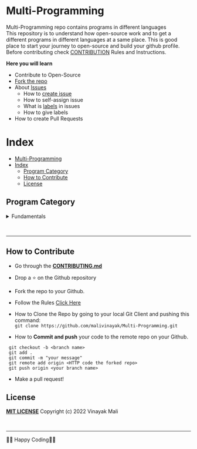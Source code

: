 # Multi-Programming

Multi-Programming repo contains programs in different languages <br>
This repository is to understand how open-source work and to get a different programs in different languages at a same place. This is good place to start your journey to open-source and build your github profile. Before contributing check [CONTRIBUTION](CONTRIBUTING.md) Rules and Instructions.

**Here you will learn**

* Contribute to Open-Source
* [Fork the repo](https://github.com/malivinayak/Multi-Programming/fork)
* About [Issues](https://github.com/malivinayak/Multi-Programming/issues)
  * How to [create issue](https://github.com/malivinayak/Multi-Programming/issues/new)
  * How to self-assign issue 
  * What is [labels](https://github.com/malivinayak/Multi-Programming/labels) in issues
  * How to give labels
* How to create Pull Requests
  

# Index
- [Multi-Programming](#multi-programming)
- [Index](#index)
  - [Program Category](#program-category)
  - [How to Contribute](#how-to-contribute)
  - [License](#license)

## Program Category

  <details>
  <summary>Fundamentals</summary>
  
  > * [Fundamentals](Program_Category/01_Fundamentals/)
  > * [README.md](Program_Category/01_Fundamentals/README.md)
  </details>

<br><hr>
## How to Contribute 

* Go through the [**CONTRIBUTING.md**](CONTRIBUTING.md) 

* Drop a :star: on the Github repository<br/>
* Fork the repo to your Github.<br/>
* Follow the Rules [Click Here](CONTRIBUTING.md) 

* How to Clone the Repo by going to your local Git Client and pushing this command: <br/>
	```git clone https://github.com/malivinayak/Multi-Programming.git```

* How to **Commit and push** your code to the remote repo on your Github.<br/>
```
 git checkout -b <branch name>
 git add .
 git commit -m "your message"
 git remote add origin <HTTP code the forked repo>
 git push origin <your branch name>
```
* Make a pull request!

## License
[**MIT LICENSE**](LICENSE) Copyright (c) 2022 Vinayak Mali <br> 


<br>

---
👨‍💻 Happy Coding👨‍💻
